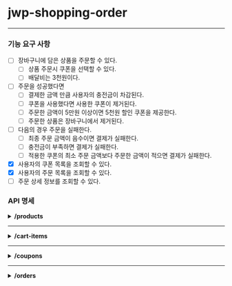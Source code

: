 # jwp-shopping-order

---

### 기능 요구 사항

- [ ] 장바구니에 담은 상품을 주문할 수 있다.
    - [ ] 상품 주문시 쿠폰을 선택할 수 있다.
    - [ ] 배달비는 3천원이다.
- [ ] 주문을 성공했다면
    - [ ] 결제한 금액 만큼 사용자의 충전금이 차감된다.
    - [ ] 쿠폰을 사용했다면 사용한 쿠폰이 제거된다.
    - [ ] 주문한 금액이 5만원 이상이면 5천원 할인 쿠폰을 제공한다.
    - [ ] 주문한 상품은 장바구니에서 제거된다.
- [ ] 다음의 경우 주문을 실패한다.
    - [ ] 최종 주문 금액이 음수이면 결제가 실패한다.
    - [ ] 충전금이 부족하면 결제가 실패한다.
    - [ ] 적용한 쿠폰의 최소 주문 금액보다 주문한 금액이 적으면 결제가 실패한다.
- [x] 사용자의 쿠폰 목록을 조회할 수 있다.
- [x] 사용자의 주문 목록을 조회할 수 있다.
- [ ] 주문 상세 정보를 조회할 수 있다.

### API 명세

<details>
<summary><strong>/products</strong></summary>

**`GET` /products**  
요청

```http request
Request method:    GET

Request URI:	/products
```

응답

```http request
HTTP/1.1 200 
```

```json
[
  {
    "id": 1,
    "name": "치킨",
    "price": 10000,
    "imageUrl": "https://images.unsplash.com/photo-1626082927389-6cd097cdc6ec?ixlib=rb-4.0.3&ixid=MnwxMjA3fDB8MHxwaG90by1wYWdlfHx8fGVufDB8fHx8&auto=format&fit=crop&w=2370&q=80"
  },
  {
    "id": 2,
    "name": "샐러드",
    "price": 20000,
    "imageUrl": "https://images.unsplash.com/photo-1512621776951-a57141f2eefd?ixlib=rb-4.0.3&ixid=MnwxMjA3fDB8MHxwaG90by1wYWdlfHx8fGVufDB8fHx8&auto=format&fit=crop&w=2370&q=80"
  },
  {
    "id": 3,
    "name": "피자",
    "price": 13000,
    "imageUrl": "https://images.unsplash.com/photo-1595854341625-f33ee10dbf94?ixlib=rb-4.0.3&ixid=MnwxMjA3fDB8MHxwaG90by1wYWdlfHx8fGVufDB8fHx8&auto=format&fit=crop&w=1740&q=80"
  }
]
```

<br>

**`GET` /products/{id}**  
요청

```http request
Request method:    GET

Request URI:	/products/1
```

응답

```http request
HTTP/1.1 200 
```

```json
{
  "id": 1,
  "name": "치킨",
  "price": 10000,
  "imageUrl": "https://images.unsplash.com/photo-1626082927389-6cd097cdc6ec?ixlib=rb-4.0.3&ixid=MnwxMjA3fDB8MHxwaG90by1wYWdlfHx8fGVufDB8fHx8&auto=format&fit=crop&w=2370&q=80"
}
```

<br>

**`POST` /products**

요청

```http request
Request method:    POST

Request URI:	/products
```

```json
{
  "name": "햄버거", 
  "price": 5000, 
  "imageUrl": "https://images.unsplash.com/photo-1561758033-d89a9ad46330?ixlib=rb-4.0.3&ixid=MnwxMjA3fDB8MHxwaG90by1wYWdlfHx8fGVufDB8fHx8&auto=format&fit=crop&w=2370&q=80"
}
```

응답

```http request
HTTP/1.1 201

Location: /products/4
```

<br>

**`PUT` /products/{id}**

요청

```http request
Request method:    PUT

Request URI:	/products/1
```

```json
{
  "name": "치킨", 
  "price": 20000, 
  "imageUrl": "https://images.unsplash.com/photo-1626082927389-6cd097cdc6ec?ixlib=rb-4.0.3&ixid=MnwxMjA3fDB8MHxwaG90by1wYWdlfHx8fGVufDB8fHx8&auto=format&fit=crop&w=2370&q=80"
}
```

응답

```http request
HTTP/1.1 200 
```

<br>

**`DELETE` /products/{id}**  
요청

```http request
Request method:    GET

Request URI:	/products/1
```

응답

```http request
HTTP/1.1 204 
```

</details>

---

<details>
<summary><strong>/cart-items</strong></summary>

**`GET` /cart-items**  
요청

```http request
Request method:    GET

Request URI:	/cart-items
Headers:        Authorization=BasicYUBhLmNvbToxMjM0
```

응답

```http request
HTTP/1.1 200 
```

```json
[
  {
    "id": 1,
    "quantity": 2,
    "product":
        {
          "id": 1,
          "name": "치킨",
          "price": 10000,
          "imageUrl": "https://images.unsplash.com/photo-1626082927389-6cd097cdc6ec?ixlib=rb-4.0.3&ixid=MnwxMjA3fDB8MHxwaG90by1wYWdlfHx8fGVufDB8fHx8&auto=format&fit=crop&w=2370&q=80"
        }
  },
  {
    "id": 2,
    "quantity": 4,
    "product":
    {
      "id": 2,
      "name": "샐러드",
      "price": 20000,
      "imageUrl": "https://images.unsplash.com/photo-1512621776951-a57141f2eefd?ixlib=rb-4.0.3&ixid=MnwxMjA3fDB8MHxwaG90by1wYWdlfHx8fGVufDB8fHx8&auto=format&fit=crop&w=2370&q=80"
    }
  }
]
```

<br>

**`POST` /cart-items**  
요청

```http request
Request method:    POST

Request URI:	/cart-items
Headers:		Authorization=BasicYUBhLmNvbToxMjM0
```

```json
{
  "productId": 1
}
```

응답

```http request
HTTP/1.1 201

Location: /cart-items/4
```

<br>

**`PATCH` /cart-items/{id}**  
요청

```http request
Request method:    PATCH

Request URI:	/cart-items/1
Headers:		Authorization=BasicYUBhLmNvbToxMjM0
```

```json
{
  "quantity": 2
}
```

응답

```http request
HTTP/1.1 200
```

<br>

**`DELETE` /cart-items/{id}**  
요청

```http request
Request method:    DELETE

Request URI:	/cart-items/1
Headers:		Authorization=BasicYUBhLmNvbToxMjM0
```

응답

```http request
HTTP/1.1 204
```

</details>

---

<details>
<summary><strong>/coupons</strong></summary>

**`GET` /coupons**  
요청

```http request
Request method:    GET

Request URI:	/coupons
Headers:        Authorization=BasicYUBhLmNvbToxMjM0
```

응답

```http request
HTTP/1.1 200 
```

```json
[
  {
    "id": 1,
    "name": "1000원 할인 쿠폰",
    "discountPrice": 1000
  },
  {
    "id": 3,
    "name": "3000원 할인 쿠폰",
    "discountPrice": 3000
  }
]
```

<br>

**`POST` /coupons**  
요청

```http request
Request method:    POST

Request URI:	/coupons
Headers:        Authorization=BasicYUBhLmNvbToxMjM0
```

```json
{
  "couponId": 2
}
```

응답

```http request
HTTP/1.1 201

Location: /coupons
```

</details>

---

<details>
<summary><strong>/orders</strong></summary>

**`POST` /orders**  
요청

```http request
Request method:    POST

Request URI:	/orders
Headers:        Authorization=BasicYUBhLmNvbToxMjM0
```

```json
{
  "cartItemIds": [1, 2],
  "totalPrice": 5000,
  "couponId": 1
}
```

응답 (주문 성공 시)

```http request
HTTP/1.1 200

Location: /orders
```

응답 (주문 실패 시)

```http request
HTTP/1.1 400

Location: /orders
```

<br>

**`GET` /orders**  
요청

```http request
Request method:    GET

Request URI:	/orders
Headers:        Authorization=BasicYUBhLmNvbToxMjM0
```

응답

```http request
HTTP/1.1 200 
```

```json
[
  {
    "orderId": 1,
    "orderItems": [
      {
        "id": 1,
        "quantity": 3,
        "product" : {
          "id": 2,
          "name": "샐러드",
          "price": 5000,
          "imageUrl": "https://images.unsplash.com/photo-2"
        }
      },
      {
        "id": 2,
        "quantity": 2,
        "product" : {
          "id": 3,
          "name": "치킨",
          "price": 20000,
          "imageUrl": "https://images.unsplash.com/photo-3"
        }
      }
    ]
  },
  {
    "orderId": 2,
    "orderItems": [
      {
        "id": 3,
        "quantity": 1,
        "product" : {
          "id": 2,
          "name": "샐러드",
          "price": 5000,
          "imageUrl": "https://images.unsplash.com/photo-2"
        }
      },
      {
        "id": 4,
        "quantity": 1,
        "product" : {
          "id": 3,
          "name": "치킨",
          "price": 20000,
          "imageUrl": "https://images.unsplash.com/photo-3"
        }
      }
    ]
  }
]
```

<br>

**`GET` /orders/{id}**  
요청

```http request
Request method:    GET

Request URI:	/orders/1
Headers:        Authorization=BasicYUBhLmNvbToxMjM0
```

응답

```http request
HTTP/1.1 200 
```

```json
{
  "order": {
    "orderId": 1,
    "orderItems": [
      {
        "id": 1,
        "quantity": 3,
        "product" : {
          "id": 2,
          "name": "샐러드",
          "price": 5000,
          "imageUrl": "https://images.unsplash.com/photo-2"
        }
      },
      {
        "id": 100,
        "quantity": 2,
        "product" : {
          "id": 3,
          "name": "치킨",
          "price": 20000,
          "imageUrl": "https://images.unsplash.com/photo-3"
        }
      }
    ]
  },
  "totalPrice": 55000
}
```

</details>